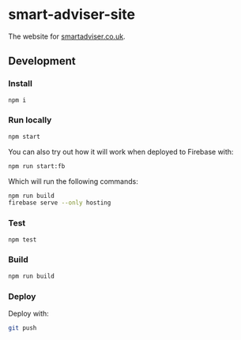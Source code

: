 # smart-adviser-site

The website for [smartadviser.co.uk](https://www.smartadviser.co.uk).

## Development

### Install

```bash
npm i
```

### Run locally

```bash
npm start
```

You can also try out how it will work when deployed to Firebase with:

```bash
npm run start:fb
```

Which will run the following commands:

```bash
npm run build
firebase serve --only hosting
```

### Test

```bash
npm test
```

### Build

```bash
npm run build
```

### Deploy

Deploy with:

```bash
git push
```
